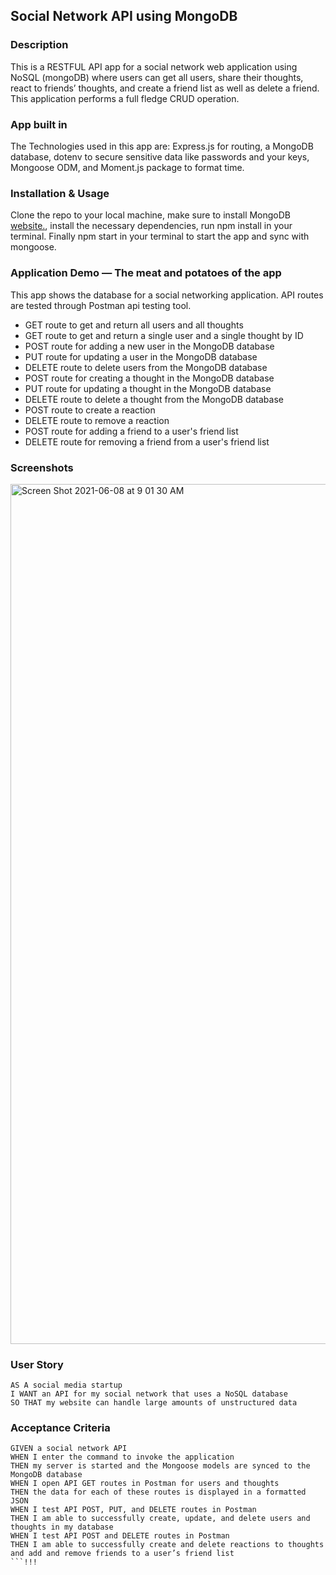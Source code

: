 ## Social Network API using MongoDB

### Description
This is a RESTFUL API app for a social network web application using NoSQL (mongoDB) where users can get all users, share their thoughts, react to friends’ thoughts, and create a friend list as well as delete a friend. This application performs a full fledge CRUD operation. 

### App built in 
The Technologies used in this app are: 
Express.js for routing, a MongoDB database, dotenv to secure sensitive data like passwords and your keys, Mongoose ODM, and Moment.js package to format time.

### Installation & Usage
Clone the repo to your local machine, make sure to install MongoDB <a href="https://www.mongodb.com/cloud/atlas/lp/try2?utm_source=google&amp;utm_campaign=gs_americas_united_states_search_brand_atlas_desktop&amp;utm_term=%2Binstall%20%2Bmongodb&amp;utm_medium=cpc_paid_search&amp;utm_ad=b&amp;utm_ad_campaign_id=1718986498&amp;gclid=Cj0KCQjw2NyFBhDoARIsAMtHtZ5LlBWhU-XQp1KCC2a74fYkoDZzxTUgwGEbSFkBFei53cHnQJOSkFEaAg9tEALw_wcB" rel="nofollow">website.</a>, install the necessary dependencies, run npm install in your terminal. Finally npm start in your terminal to start the app and sync with mongoose. 


### Application Demo — The meat and potatoes of the app
This app shows the database for a social networking application. API routes are tested through Postman api testing tool.

- GET route to get and return all users and all thoughts
- GET route to get and return a single user and a single thought by ID
- POST route for adding a new user in the MongoDB database
- PUT route for updating a user in the MongoDB database
- DELETE route to delete users from the MongoDB database
- POST route for creating a thought in the MongoDB database
- PUT route for updating a thought in the MongoDB database
- DELETE route to delete a thought from the MongoDB database
- POST route to create a reaction
- DELETE route to remove a reaction
- POST route for adding a friend to a user's friend list
- DELETE route for removing a friend from a user's friend list

### Screenshots
<img width="1376" alt="Screen Shot 2021-06-08 at 9 01 30 AM" src="https://user-images.githubusercontent.com/77028806/121219456-8e890400-c838-11eb-9993-7c51e217ea14.png">

### User Story

```text
AS A social media startup
I WANT an API for my social network that uses a NoSQL database
SO THAT my website can handle large amounts of unstructured data
```

### Acceptance Criteria

```text
GIVEN a social network API
WHEN I enter the command to invoke the application
THEN my server is started and the Mongoose models are synced to the MongoDB database
WHEN I open API GET routes in Postman for users and thoughts
THEN the data for each of these routes is displayed in a formatted JSON
WHEN I test API POST, PUT, and DELETE routes in Postman
THEN I am able to successfully create, update, and delete users and thoughts in my database
WHEN I test API POST and DELETE routes in Postman
THEN I am able to successfully create and delete reactions to thoughts and add and remove friends to a user’s friend list
```!!!
